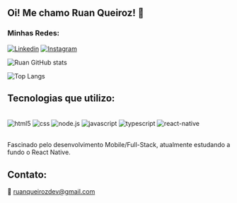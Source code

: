 ## Oi! Me chamo Ruan Queiroz! 👋

### Minhas Redes:

[![Linkedin](https://img.shields.io/badge/LinkedIn-0077B5?style=for-the-badge&logo=linkedin&logoColor=white)](https://www.linkedin.com/in/ruan-queiroz-77990829b/)
[![Instagram](https://img.shields.io/badge/Instagram-E4405F?style=for-the-badge&logo=instagram&logoColor=white)](https://www.instagram.com/queirozzruan/)

![Ruan GitHub stats](https://github-readme-stats.vercel.app/api?username=queirozzruan&show_icons=true&theme=react)

![Top Langs](https://github-readme-stats.vercel.app/api/top-langs/?username=queirozzruan&hide_progress=true)

## Tecnologias que utilizo:
<div style="display> inline_block"><br/>
  <img align="center" alt="html5" src="https://img.shields.io/badge/HTML5-E34F26?style=for-the-badge&logo=html5&logoColor=white" />
   <img align="center" alt="css" src="https://img.shields.io/badge/CSS-239120?&style=for-the-badge&logo=css3&logoColor=white" />
      <img align="center" alt="node.js" src="https://img.shields.io/badge/Node.js-43853D?style=for-the-badge&logo=node.js&logoColor=white" />
    <img align="center" alt="javascript" src="https://img.shields.io/badge/JavaScript-F7DF1E?style=for-the-badge&logo=javascript&logoColor=black" />
     <img align="center" alt="typescript" src="https://img.shields.io/badge/TypeScript-007ACC?style=for-the-badge&logo=typescript&logoColor=white" />
      <img align="center" alt="react-native" src="https://img.shields.io/badge/React_Native-20232A?style=for-the-badge&logo=react&logoColor=61DAFB" />
</div><br/>

Fascinado pelo desenvolvimento Mobile/Full-Stack, atualmente estudando a fundo o React Native.

## Contato:

📧 ruanqueirozdev@gmail.com
